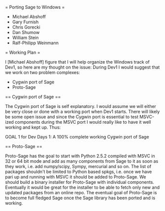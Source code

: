 = Porting Sage to Windows =

 * Michael Abshoff
 * Gary Furnish
 * Chris Gorecki
 * Dan Shumow
 * William Stein
 * Ralf-Philipp Weinmann

= Working Plan =

I [Michael Abshoff] figure that I will help organize the Windows track of Dev1, so here are my thought on the issue: During Dev1 I would suggest that we work on two problem complexes:

 * Cygwin port of Sage
 * Proto-Sage

== Cygwin port of Sage ==

The Cygwin port of Sage is self explanatory. I would assume we will either be very close or done with a working port when Dev1 starts. There will likely be some open issue and since the Cygwin port is essential to test MSVC-ized components during the MSVC port I would really like to have it well working and kept up.   Thus:

GOAL 1 for Dev Days 1: A 100% complete working Cygwin port of Sage

== Proto-Sage ==

Proto-Sage has the goal to start with Python 2.5.2 compiled with MSVC in 32 or 64 bit mode and add as many components from Sage to it as soon as they work, i.e. add numpy/scipy, Sympy, mercurial and so on. The list of packages shouldn't be limited to Python based spkgs, i.e. once we have pari up and running with MSVC it should be added to Proto-Sage. We should build a binary installer for Proto-Sage with individual components. Eventually it would be great for the installer to be able to fetch only new and updated packages from an online repo. The eventual goal of Proto-Sage is to become full fledged Sage once the Sage library has been ported and is working.
